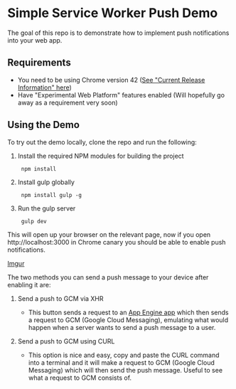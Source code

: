Simple Service Worker Push Demo
=======

The goal of this repo is to demonstrate how to implement push
notifications into your web app.

## Requirements

- You need to be using Chrome version 42 ([See "Current Release Information" here](http://www.chromium.org/developers/calendar))
- Have "Experimental Web Platform" features enabled (Will hopefully go away as a requirement very soon)

## Using the Demo

To try out the demo locally, clone the repo and run the following:

1. Install the required NPM modules for building the project

        npm install

1. Install gulp globally

        npm install gulp -g

1. Run the gulp server

        gulp dev

This will open up your browser on the relevant page, now if you open http://localhost:3000 in Chrome canary you should be able to enable push notifications.

[Imgur](http://i.imgur.com/Y2yafBv.png)

The two methods you can send a push message to your device after enabling it are:

1. Send a push to GCM via XHR
    - This button sends a request to an [App Engine app](https://github.com/gauntface/simple-push-demo-backend) which then sends a request to GCM (Google Cloud Messaging), emulating what would happen when a server wants to send a push message to a user.

1. Send a push to GCM using CURL
    - This option is nice and easy, copy and paste the CURL command into a terminal and it will make a request to GCM (Google Cloud Messaging) which will then send the push message. Useful to see what a request to GCM consists of.

